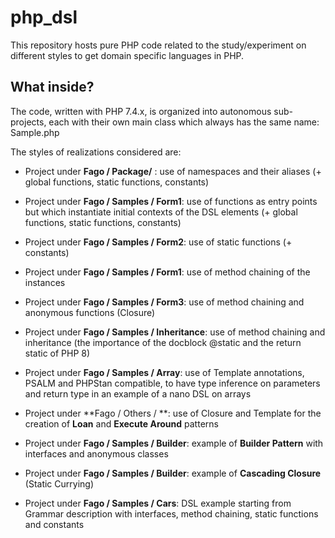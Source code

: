 # php_dsl
This repository hosts pure PHP code related to the study/experiment on different styles to get  domain specific languages ​​in PHP.

## What inside?
The code, written with PHP 7.4.x, is organized into autonomous sub-projects, each with their own
main class which always has the same name: Sample.php

The styles of realizations considered are:

- Project under **Fago / Package/** : use of namespaces and their aliases (+ global functions, static functions, constants)

- Project under **Fago / Samples / Form1**: use of functions as entry points but which instantiate initial contexts of the DSL elements (+ global functions, static functions, constants)

- Project under **Fago / Samples / Form2**: use of static functions (+ constants)

- Project under **Fago / Samples / Form1**: use of method chaining of the instances

- Project under **Fago / Samples / Form3**: use of method chaining and anonymous functions (Closure)

- Project under **Fago / Samples / Inheritance**: use of method chaining and inheritance (the importance of the docblock @static and the return static of PHP 8)

- Project under **Fago / Samples / Array**: use of Template annotations, PSALM and PHPStan compatible, to have type inference
  on parameters and return type in an example of a nano DSL on arrays

- Project under **Fago / Others / **: use of Closure and Template for the creation of **Loan** and **Execute Around** patterns

- Project under **Fago / Samples / Builder**: example of **Builder Pattern** with interfaces and anonymous classes

- Project under **Fago / Samples / Builder**: example of **Cascading Closure** (Static Currying)

- Project under **Fago / Samples / Cars**: DSL example starting from Grammar description with interfaces, method chaining, static functions and constants
